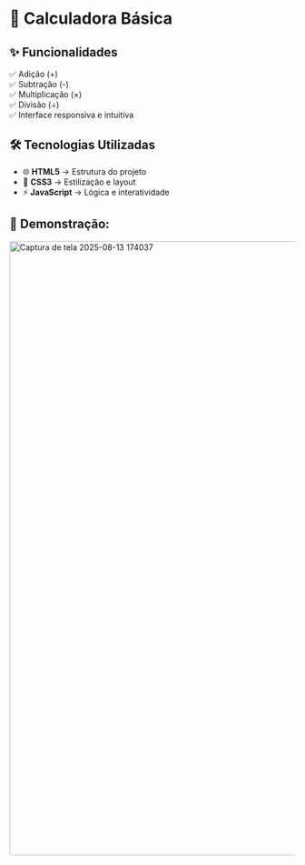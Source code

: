 # 🧮 Calculadora Básica  


## ✨ Funcionalidades
✅ Adição (+)  
✅ Subtração (-)  
✅ Multiplicação (×)  
✅ Divisão (÷)  
✅ Interface responsiva e intuitiva  


## 🛠 Tecnologias Utilizadas
- 🌐 **HTML5** → Estrutura do projeto  
- 🎨 **CSS3** → Estilização e layout  
- ⚡ **JavaScript** → Lógica e interatividade


## 📸 Demonstração:

<img width="1920" height="1080" alt="Captura de tela 2025-08-13 174037" src="https://github.com/user-attachments/assets/d2002956-3faa-41e7-9bf2-c4e825eceadd" />
